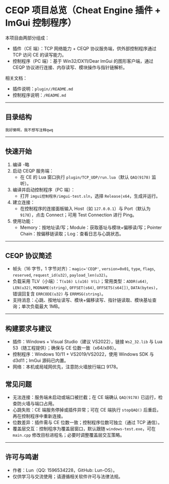 # CEQP 项目总览（Cheat Engine 插件 + ImGui 控制程序）

本项目由两部分组成：
- 插件（CE 端）：TCP 网络能力 + CEQP 协议服务端，供外部控制程序通过 TCP 访问 CE 的读写能力。
- 控制程序（PC 端）：基于 Win32/DX11/Dear ImGui 的图形客户端，通过 CEQP 协议进行连接、内存读写、模块操作与指针链解析。

相关文档：
- 插件说明：`plugin//README.md`
- 控制程序说明：`/README.md`

---

## 目录结构
```
我好懒啊，我不想写注释qwq
```

---

## 快速开始
1. 编译
    -略
2. 启动 CEQP 服务端：
   - 在 CE 的 Lua 窗口执行 `plugin/TCP_UDP/run.lua`（默认 `QAQ(9178)` 监听）。
3. 编译并启动控制程序（PC 端）：
   - 打开 `imgui控制程序/imgui-test.sln`，选择 `Release|x64`，生成并运行。
4. 建立连接：
   - 在控制程序的连接面板输入 Host（如 `127.0.0.1`）与 Port（默认为 `9178`），点击 Connect；可用 Test Connection 进行 Ping。
5. 使用功能：
   - Memory：按地址读/写；Module：获取基址与模块+偏移读/写；Pointer Chain：按偏移链读取；Log：查看日志与心跳状态。

---

## CEQP 协议简述
- 帧头（16 字节，1 字节对齐）：`magic='CEQP'`, `version=0x01`, `type`, `flags`, `reserved`, `request_id(u32)`, `payload_len(u32)`。
- 负载采用 TLV（小端）：`T(u16) L(u16) V(L)`；常用类型：`ADDR(u64)`, `LEN(u32)`, `MODNAME(string)`, `OFFSET(s64)`, `OFFSETS(s64[])`, `DATA(bytes)`，错误回复含 `ERRCODE(u32)` 与 `ERRMSG(string)`。
- 支持消息：心跳、按地址读写、模块+偏移读写、指针链读取、模块基址查询；单次负载最大 1MB。

---

## 构建要求与建议
- 插件：Windows + Visual Studio（建议 VS2022），链接 `Ws2_32.lib` 与 Lua 53（随工程提供）；确保与 CE 位数一致（x64/x86）。
- 控制程序：Windows 10/11 + VS2019/VS2022，使用 Windows SDK 与 d3d11；ImGui 源码已内置。
- 网络：本机或局域网优先，注意防火墙放行端口 9178。

## 常见问题
- 无法连接：服务端未启动或端口被拦截；在 CE 端确认 `QAQ(9178)` 已运行，检查防火墙与端口占用。
- 心跳失败：CE 端服务停掉或插件异常；可在 CE 端执行 `stopQAQ()` 后重启，再在控制程序中重新连接。
- 位数差异：插件需与 CE 位数一致；控制程序位数可独立（通过 TCP 通信）。
- 覆盖层交互：控制程序为覆盖层窗口，默认跟随 `windows-test.exe`，可在 `main.cpp` 修改目标进程名；必要时调整覆盖层交互策略。

---

## 许可与鸣谢
- 作者：Lun（QQ: 1596534228，GitHub: Lun-OS）。
- 仅供学习与交流使用；请遵循相关软件许可与法律法规。
